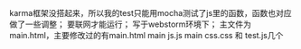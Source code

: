 karma框架没搭起来，所以我的test只能用mocha测试了js里的函数，函数也对应做了一些调整；
要联网才能运行；
写于webstorm环境下；
主文件为main.html，主要修改过的有main.html main js.js main css.css 和 test.js几个
